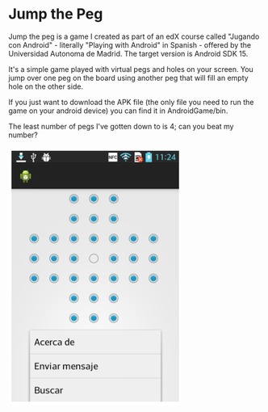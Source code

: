 # Jump the Peg

Jump the peg is a game I created as part of an edX course called "Jugando con Android" - literally "Playing with Android"     in Spanish - offered by the Universidad Autonoma de Madrid.
The target version is Android SDK 15.

It's a simple game played with virtual pegs and holes on your screen.
You jump over one peg on the board using another peg that will fill an empty hole on the other side.

If you just want to download the APK file (the only file you need to run the game on your android device) you can find it     in AndroidGame/bin.

The least number of pegs I've gotten down to is 4; can you beat my number?
<br/>
<br/>
![Alt text](./android-game.jpg?raw=true "Jump the Peg")

